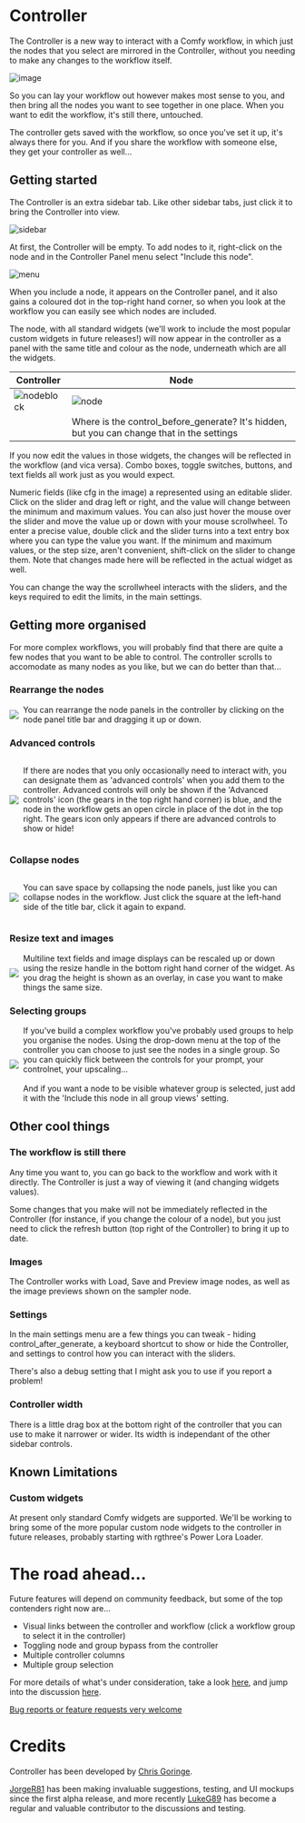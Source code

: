 # Controller

The Controller is a new way to interact with a Comfy workflow, 
in which just the nodes that you select are mirrored in the Controller, 
without you needing to make any changes to the workflow itself.

![image](images/example.png)

So you can lay your workflow out however makes most sense to you, 
and then bring all the nodes you want to see together in one place.
When you want to edit the workflow, it's still there, untouched.

The controller gets saved with the workflow, so once you've set it up, it's always there for you.
And if you share the workflow with someone else, they get your controller as well...

## Getting started

The Controller is an extra sidebar tab. Like other sidebar tabs, just click it to bring the Controller into view.

![sidebar](images/sidebar.png)

At first, the Controller will be empty. To add nodes to it, right-click on the node and in the Controller Panel menu select "Include this node".

![menu](images/menu.png)

When you include a node, it appears on the Controller panel, and it also gains a coloured dot in the top-right hand corner, 
so when you look at the workflow you can easily see which nodes are included.

The node, with all standard widgets (we'll work to include the most popular custom widgets in future releases!) will now appear in the controller
as a panel with the same title and colour as the node, underneath which are all the widgets. 

|Controller|Node|
|-|-|
|![nodeblock](images/nodeblock.png)|![node](images/ksampler.png)|
||Where is the control_before_generate? It's hidden, but you can change that in the settings|

If you now edit the values in those widgets, the changes will be reflected in the workflow (and vica versa). 
Combo boxes, toggle switches, buttons, and text fields all work just as you would expect. 

Numeric fields (like cfg in the image) a represented using an editable slider. 
Click on the slider and drag left or right, and the value will change between the minimum and maximum values.
You can also just hover the mouse over the slider and move the value up or down with your mouse scrollwheel.
To enter a precise value, double click and the slider turns into a text entry box where you can type the value you want.
If the minimum and maximum values, or the step size, aren't convenient, shift-click on the slider to change them. 
Note that changes made here will be reflected in the actual widget as well.

You can change the way the scrollwheel interacts with the sliders, and the keys required to edit the limits, in the main settings.

## Getting more organised

For more complex workflows, you will probably find that there are quite a few nodes that you want to be able to control. 
The controller scrolls to accomodate as many nodes as you like, but we can do better than that...

### Rearrange the nodes

<div style="display:flex; align-items: center; ">
<img src="images/drag.png" style="padding-right:8px;"/>
You can rearrange the node panels in the controller by clicking on the node panel title bar and dragging it up or down.
</div>

### Advanced controls

<div style="display:flex; align-items: center; ">
<img src="images/gears.png" style="padding-right:8px;"/>
<p>If there are nodes that you only occasionally need to interact with, you can designate them as 'advanced controls' when you 
add them to the controller. Advanced controls will only be shown if the 'Advanced controls' icon (the gears in the top right hand corner) is blue, 
and the node in the workflow gets an open circle in place of the dot in the top right. The gears icon only appears if there are advanced controls to show or hide!</p>
</div>

### Collapse nodes

<div style="display:flex; align-items: center; ">
<img src="images/collapse.png" style="padding-right:8px;"/>
<p>You can save space by collapsing the node panels, just like you can collapse nodes in the workflow. Just click the square
at the left-hand side of the title bar, click it again to expand.</p>
</div>

### Resize text and images

<div style="display:flex; align-items: center; ">
<img src="images/resize.png" style="padding-right:8px;"/>
Multiline text fields and image displays can be rescaled up or down using the resize handle in the bottom right hand corner of the widget.
As you drag the height is shown as an overlay, in case you want to make things the same size.
</div>

### Selecting groups

<div style="display:flex; align-items: center; ">
<img src="images/groups.png" style="padding-right:8px;"/>
If you've build a complex workflow you've probably used groups to help you organise the nodes. 
Using the drop-down menu at the top of the controller you can choose to just see the nodes in a single group.
So you can quickly flick between the controls for your prompt, your controlnet, your upscaling...</br>&nbsp;<br/>
And if you want a node to be visible whatever group is selected, just add it with the 'Include this node in all group views' setting.
</div>

## Other cool things

### The workflow is still there

Any time you want to, you can go back to the workflow and work with it directly. 
The Controller is just a way of viewing it (and changing widgets values).

Some changes that you make will not be immediately reflected in the Controller (for instance, if you change the colour of a node), 
but you just need to click the refresh button (top right of the Controller) to bring it up to date.

### Images

The Controller works with Load, Save and Preview image nodes, as well as the image previews shown on the sampler node.

### Settings

In the main settings menu are a few things you can tweak - hiding control_after_generate, a keyboard shortcut to show or hide the Controller,
and settings to control how you can interact with the sliders.

There's also a debug setting that I might ask you to use if you report a problem!

### Controller width

There is a little drag box at the bottom right of the controller that you can use to make it narrower or wider. 
Its width is independant of the other sidebar controls.

## Known Limitations

### Custom widgets

At present only standard Comfy widgets are supported. We'll be working to bring some of the more popular custom node widgets to the controller
in future releases, probably starting with rgthree's Power Lora Loader.


# The road ahead...

Future features will depend on community feedback, but some of the top contenders right now are...

- Visual links between the controller and workflow (click a workflow group to select it in the controller)
- Toggling node and group bypass from the controller
- Multiple controller columns
- Multiple group selection

For more details of what's under consideration, take a look [here](https://github.com/chrisgoringe/cg-controller/milestone/21), and jump into the discussion [here](https://github.com/chrisgoringe/cg-controller/discussions/144).

[Bug reports or feature requests very welcome](https://github.com/chrisgoringe/cg-controller/issues)

# Credits

Controller has been developed by [Chris Goringe](https://github.com/chrisgoringe). 

[JorgeR81](https://github.com/JorgeR81) has been making invaluable suggestions, testing, and UI mockups since the first alpha release, and more recently [LukeG89](https://github.com/LukeG89) has become a regular and valuable contributor to the discussions and testing.